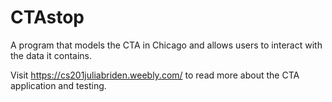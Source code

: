 # CTAstop
A program that models the CTA in Chicago and allows users to interact with the data it contains. 

Visit https://cs201juliabriden.weebly.com/ to read more about the CTA application and testing.
